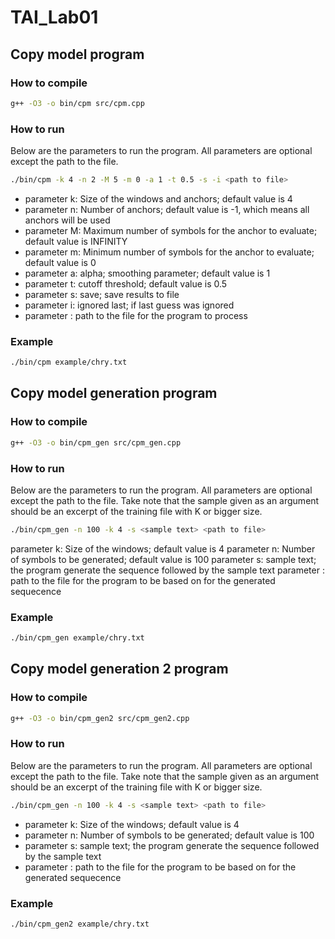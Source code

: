 # TAI_Lab01

## Copy model program

### How to compile

```bash
g++ -O3 -o bin/cpm src/cpm.cpp
```
### How to run

Below are the parameters to run the program.
All parameters are optional except the path to the file.

```bash
./bin/cpm -k 4 -n 2 -M 5 -m 0 -a 1 -t 0.5 -s -i <path to file>  
```
- parameter k: Size of the windows and anchors; default value is 4
- parameter n: Number of anchors; default value is -1, which means all anchors will be used
- parameter M: Maximum number of symbols for the anchor to evaluate; default value is INFINITY
- parameter m: Minimum number of symbols for the anchor to evaluate; default value is 0
- parameter a: alpha; smoothing parameter; default value is 1
- parameter t: cutoff threshold; default value is 0.5
- parameter s: save; save results to file
- parameter i: ignored last; if last guess was ignored
- parameter <path to file>: path to the file for the program to process  

### Example

```bash
./bin/cpm example/chry.txt
```

## Copy model generation program

### How to compile

```bash
g++ -O3 -o bin/cpm_gen src/cpm_gen.cpp
```

### How to run

Below are the parameters to run the program.
All parameters are optional except the path to the file.
Take note that the sample given as an argument should be an excerpt of the training file with K or bigger size.

```bash
./bin/cpm_gen -n 100 -k 4 -s <sample text> <path to file>  
```
parameter k: Size of the windows; default value is 4
parameter n: Number of symbols to be generated; default value is 100
parameter s: sample text; the program generate the sequence followed by the sample text 
parameter <path to file>: path to the file for the program to be based on for the generated sequecence 

### Example

```bash
./bin/cpm_gen example/chry.txt

```

## Copy model generation 2 program

### How to compile

```bash
g++ -O3 -o bin/cpm_gen2 src/cpm_gen2.cpp
```

### How to run

Below are the parameters to run the program.
All parameters are optional except the path to the file.
Take note that the sample given as an argument should be an excerpt of the training file with K or bigger size.

```bash
./bin/cpm_gen -n 100 -k 4 -s <sample text> <path to file>  
```
- parameter k: Size of the windows; default value is 4
- parameter n: Number of symbols to be generated; default value is 100
- parameter s: sample text; the program generate the sequence followed by the sample text 
- parameter <path to file>: path to the file for the program to be based on for the generated sequecence 


### Example

```bash
./bin/cpm_gen2 example/chry.txt

```
